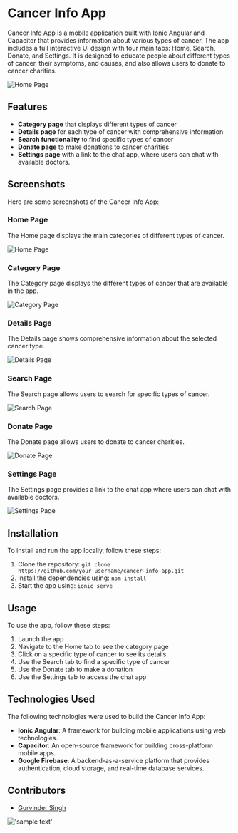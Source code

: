 # Cancer Info App

Cancer Info App is a mobile application built with Ionic Angular and Capacitor that provides information about various types of cancer. The app includes a full interactive UI design with four main tabs: Home, Search, Donate, and Settings. It is designed to educate people about different types of cancer, their symptoms, and causes, and also allows users to donate to cancer charities.

![Home Page](mockup.png)


## Features

- **Category page** that displays different types of cancer
- **Details page** for each type of cancer with comprehensive information
- **Search functionality** to find specific types of cancer
- **Donate page** to make donations to cancer charities
- **Settings page** with a link to the chat app, where users can chat with available doctors.

## Screenshots

Here are some screenshots of the Cancer Info App:

### Home Page

The Home page displays the main categories of different types of cancer.

![Home Page](screenshots/home.png)

### Category Page

The Category page displays the different types of cancer that are available in the app.

![Category Page](screenshots/category.png)

### Details Page

The Details page shows comprehensive information about the selected cancer type.

![Details Page](screenshots/details.png)

### Search Page

The Search page allows users to search for specific types of cancer.

![Search Page](screenshots/search.png)

### Donate Page

The Donate page allows users to donate to cancer charities.

![Donate Page](screenshots/donate.png)

### Settings Page

The Settings page provides a link to the chat app where users can chat with available doctors.

![Settings Page](screenshots/settings.png)

## Installation

To install and run the app locally, follow these steps:

1. Clone the repository: `git clone https://github.com/your_username/cancer-info-app.git`
2. Install the dependencies using: `npm install`
3. Start the app using: `ionic serve`

## Usage

To use the app, follow these steps:

1. Launch the app
2. Navigate to the Home tab to see the category page
3. Click on a specific type of cancer to see its details
4. Use the Search tab to find a specific type of cancer
5. Use the Donate tab to make a donation
6. Use the Settings tab to access the chat app

## Technologies Used

The following technologies were used to build the Cancer Info App:

- **Ionic Angular**: A framework for building mobile applications using web technologies.
- **Capacitor**: An open-source framework for building cross-platform mobile apps.
- **Google Firebase**: A backend-as-a-service platform that provides authentication, cloud storage, and real-time database services.


## Contributors

- [Gurvinder Singh](https://github.com/gbhullar6791)

!['sample text'](https://github.com/gbhulalr6791/Health_Cohart_app/blob/0b1ea6984326e6bd606040bc386299699b4f5841/cancer%20compas.png)
